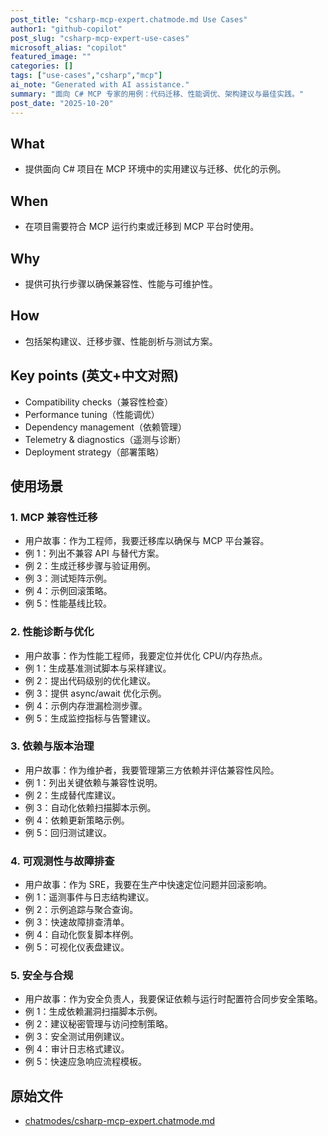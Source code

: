 ```yaml
---
post_title: "csharp-mcp-expert.chatmode.md Use Cases"
author1: "github-copilot"
post_slug: "csharp-mcp-expert-use-cases"
microsoft_alias: "copilot"
featured_image: ""
categories: []
tags: ["use-cases","csharp","mcp"]
ai_note: "Generated with AI assistance."
summary: "面向 C# MCP 专家的用例：代码迁移、性能调优、架构建议与最佳实践。"
post_date: "2025-10-20"
---
```


<!-- markdownlint-disable MD041 -->

## What

- 提供面向 C# 项目在 MCP 环境中的实用建议与迁移、优化的示例。

## When

- 在项目需要符合 MCP 运行约束或迁移到 MCP 平台时使用。

## Why

- 提供可执行步骤以确保兼容性、性能与可维护性。

## How

- 包括架构建议、迁移步骤、性能剖析与测试方案。

## Key points (英文+中文对照)

- Compatibility checks（兼容性检查）
- Performance tuning（性能调优）
- Dependency management（依赖管理）
- Telemetry & diagnostics（遥测与诊断）
- Deployment strategy（部署策略）

## 使用场景

### 1. MCP 兼容性迁移

- 用户故事：作为工程师，我要迁移库以确保与 MCP 平台兼容。
- 例 1：列出不兼容 API 与替代方案。
- 例 2：生成迁移步骤与验证用例。
- 例 3：测试矩阵示例。
- 例 4：示例回滚策略。
- 例 5：性能基线比较。

### 2. 性能诊断与优化

- 用户故事：作为性能工程师，我要定位并优化 CPU/内存热点。
- 例 1：生成基准测试脚本与采样建议。
- 例 2：提出代码级别的优化建议。
- 例 3：提供 async/await 优化示例。
- 例 4：示例内存泄漏检测步骤。
- 例 5：生成监控指标与告警建议。

### 3. 依赖与版本治理

- 用户故事：作为维护者，我要管理第三方依赖并评估兼容性风险。
- 例 1：列出关键依赖与兼容性说明。
- 例 2：生成替代库建议。
- 例 3：自动化依赖扫描脚本示例。
- 例 4：依赖更新策略示例。
- 例 5：回归测试建议。

### 4. 可观测性与故障排查

- 用户故事：作为 SRE，我要在生产中快速定位问题并回滚影响。
- 例 1：遥测事件与日志结构建议。
- 例 2：示例追踪与聚合查询。
- 例 3：快速故障排查清单。
- 例 4：自动化恢复脚本样例。
- 例 5：可视化仪表盘建议。

### 5. 安全与合规

- 用户故事：作为安全负责人，我要保证依赖与运行时配置符合同步安全策略。
- 例 1：生成依赖漏洞扫描脚本示例。
- 例 2：建议秘密管理与访问控制策略。
- 例 3：安全测试用例建议。
- 例 4：审计日志格式建议。
- 例 5：快速应急响应流程模板。

## 原始文件

- [chatmodes/csharp-mcp-expert.chatmode.md](../../../chatmodes/csharp-mcp-expert.chatmode.md)
